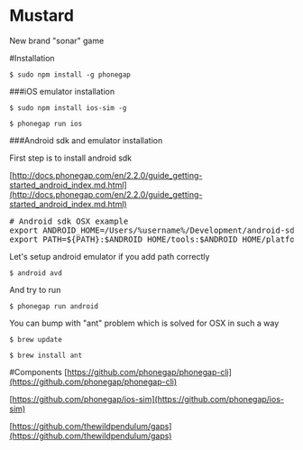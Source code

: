Mustard
=======

New brand "sonar" game

#Installation

```
$ sudo npm install -g phonegap
```


###iOS emulator installation

```
$ sudo npm install ios-sim -g
```

```
$ phonegap run ios
```

###Android sdk and emulator installation

First step is to install android sdk

[http://docs.phonegap.com/en/2.2.0/guide_getting-started_android_index.md.html](http://docs.phonegap.com/en/2.2.0/guide_getting-started_android_index.md.html)

<pre>
# Android sdk OSX example
export ANDROID_HOME=/Users/%username%/Development/android-sdk-macosx
export PATH=${PATH}:$ANDROID_HOME/tools:$ANDROID_HOME/platform-tools
</pre>

Let's setup android emulator if you add path correctly

```
$ android avd
```

And try to run

```
$ phonegap run android
```

You can bump with "ant" problem which is solved for OSX in such a way

```
$ brew update
```

```
$ brew install ant
```


#Components
[https://github.com/phonegap/phonegap-cli](https://github.com/phonegap/phonegap-cli)

[https://github.com/phonegap/ios-sim](https://github.com/phonegap/ios-sim)

[https://github.com/thewildpendulum/gaps](https://github.com/thewildpendulum/gaps)
